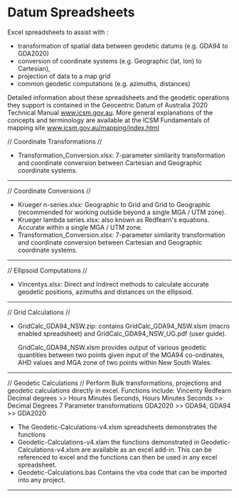 # Datum Spreadsheets
Excel spreadsheets to assist with :
- transformation of spatial data between geodetic datums (e.g. GDA94 to GDA2020)
- conversion of coordinate systems (e.g. Geographic (lat, lon) to Cartesian),
- projection of data to a map grid
- common geodetic computations (e.g. azimuths, distances)

Detailed information about these spreadsheets and the geodetic operations they support is contained in the Geocentric Datum of Australia 2020 Technical Manual www.icsm.gov.au.
More general explanations of the concepts and terminology are available at the ICSM Fundamentals of mapping site  www.icsm.gov.au/mapping/index.html 


// Coordinate Transformations //
- Transformation_Conversion.xlsx: 7-parameter similarity transformation and coordinate conversion between Cartesian and Geographic coordinate systems.
__________________________________


// Coordinate Conversions //
- Krueger n-series.xlsx: Geographic to Grid and Grid to Geographic (recommended for working outside beyond a single MGA / UTM zone).
- Krueger lambda series.xlsx: also known as Redfearn's equations. Accurate within a single MGA / UTM zone.
- Transformation_Conversion.xlsx: 7-parameter similarity transformation and coordinate conversion between Cartesian and Geographic coordinate systems.
__________________________________


// Ellipsoid Computations //
- Vincentys.xlsx: Direct and Indirect methods to calculate accurate geodetic positions, azimuths and distances on the ellipsoid.
__________________________________


// Grid Calculations //
- GridCalc_GDA94_NSW.zip: contains GridCalc_GDA94_NSW.xlsm (macro enabled spreadsheet) and GridCalc_GDA94_NSW_UG.pdf (user guide).

  GridCalc_GDA94_NSW.xlsm provides output of various geodetic quantities between two points given input of the MGA94 co-ordinates,
  AHD values and MGA zone of two points within New South Wales.
__________________________________


// Geodetic Calculations //
Perform Bulk transformations, projections and geodetic calculations directly in excel.
    Functions include:
    Vincenty Redfearn
    Decimal degrees >> Hours Minutes Seconds, Hours Minutes Seconds >> Decimal Degrees
    7 Parameter transformations
    GDA2020 >> GDA94, GDA94 >> GDA2020

- The Geodetic-Calculations-v4.xlsm spreadsheets demonstrates the functions
- Geodetic-Calculations-v4.xlam the functions demonstrated in Geodetic-Calculations-v4.xlsm are available as an excel add-in. This can  be referenced to excel and the functions can then be used in any excel spreadsheet.
- Geodetic-Calculations.bas Contains the vba code that can be imported into any project.
__________________________________
